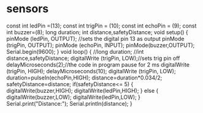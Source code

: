 # sensors
const int ledPin =(13);
const int trigPin = (10); 
const int echoPin = (9); 
const int buzzer=(8);
long duration;
int distance,safetyDistance;
void setup()
{
pinMode (ledPin, OUTPUT); //sets the digital pin 13 as output
pinMode (trigPin, OUTPUT);
pinMode (echoPin, INPUT); 
pinMode(buzzer,OUTPUT);
Serial.begin(9600);
}
void loop()
{
  //long duration;
  //int distance,safetyDistance;
digitalWrite (trigPin, LOW);//sets trig pin off
delayMicroseconds(2);//the code in program pause for 2 ms
digitalWrite (trigPin, HIGH);
delayMicroseconds(10);
digitalWrite (trigPin, LOW);
duration=pulseIn(echoPin,HIGH);
distance=duration*0.034/2;
safetyDistance=distance;
if(safetyDistance<= 5)
{
  digitalWrite(buzzer,HIGH);
  digitalWrite(ledPin,HIGH);
}
else
{
  digitalWrite(buzzer,LOW);
  digitalWrite(ledPin,LOW);
}
Serial.print("Distance:");
Serial.println(distance);
}

